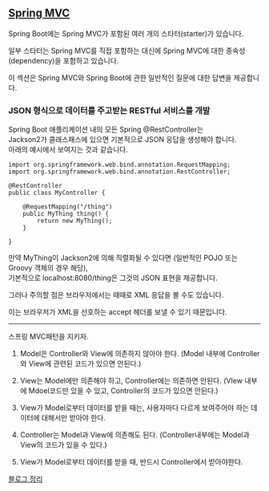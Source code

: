 ## [Spring MVC](https://docs.spring.io/spring-boot/docs/current/reference/html/howto.html#howto.spring-mvc)
Spring Boot에는 Spring MVC가 포함된 여러 개의 스타터(starter)가 있습니다.

일부 스타터는 Spring MVC를 직접 포함하는 대신에 Spring MVC에 대한 종속성(dependency)을 포함하고 있습니다.

이 섹션은 Spring MVC와 Spring Boot에 관한 일반적인 질문에 대한 답변을 제공합니다.

### JSON 형식으로 데이터를 주고받는 RESTful 서비스를 개발
Spring Boot 애플리케이션 내의 모든 Spring @RestController는\
Jackson2가 클래스패스에 있으면 기본적으로 JSON 응답을 생성해야 합니다.\
아래의 예시에서 보여지는 것과 같습니다.

    import org.springframework.web.bind.annotation.RequestMapping;
    import org.springframework.web.bind.annotation.RestController;

    @RestController 
    public class MyController {
    
        @RequestMapping("/thing")
        public MyThing thing() {
            return new MyThing();
        }
    
    }

만약 MyThing이 Jackson2에 의해 직렬화될 수 있다면 (일반적인 POJO 또는 Groovy 객체의 경우 해당),\
기본적으로 localhost:8080/thing은 그것의 JSON 표현을 제공합니다.

그러나 주의할 점은 브라우저에서는 때때로 XML 응답을 볼 수도 있습니다.

이는 브라우저가 XML을 선호하는 accept 헤더를 보낼 수 있기 때문입니다.


----------------------
스프링 MVC패턴을 지키자.


1. Model은 Controller와 View에 의존하지 않아야 한다.
(Model 내부에 Controller와 View에 관련된 코드가 있으면 안된다.)

2. View는 Model에만 의존해야 하고, Controller에는 의존하면 안된다.
(VIew 내부에 Mdoel코드만 있을 수 있고, Controller의 코드가 있으면 안된다.)

3. View가 Model로부터 데이터를 받을 때는, 사용자마다 다르게 보여주어야 하는 데이터에 대해서만 받아야 한다.

4. Controller는 Model과 View에 의존해도 된다.
(Controller내부에는 Model과 View의 코드가 있을 수 있다.)

5. View가 Model로부터 데이터를 받을 때, 반드시 Controller에서 받아야한다.

[블로그 정리](https://keyboardwarrior.tistory.com/entry/Spring-MVC-%ED%8C%A8%ED%84%B4%EC%97%90-%EB%8C%80%ED%95%B4-%EC%95%8C%EC%95%84%EB%B3%B4%EC%9E%90)



